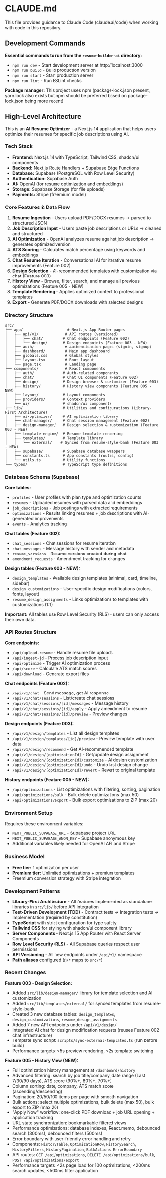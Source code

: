 # CLAUDE.md

This file provides guidance to Claude Code (claude.ai/code) when working with code in this repository.

## Development Commands

**Essential commands to run from the `resume-builder-ai` directory:**

- `npm run dev` - Start development server at http://localhost:3000
- `npm run build` - Build production version
- `npm run start` - Start production server
- `npm run lint` - Run ESLint checks

**Package manager:** This project uses npm (package-lock.json present, yarn.lock also exists but npm should be preferred based on package-lock.json being more recent)

## High-Level Architecture

This is an **AI Resume Optimizer** - a Next.js 14 application that helps users optimize their resumes for specific job descriptions using AI.

### Tech Stack
- **Frontend:** Next.js 14 with TypeScript, Tailwind CSS, shadcn/ui components
- **Backend:** Next.js Route Handlers + Supabase Edge Functions  
- **Database:** Supabase (PostgreSQL with Row Level Security)
- **Authentication:** Supabase Auth
- **AI:** OpenAI (for resume optimization and embeddings)
- **Storage:** Supabase Storage (for file uploads)
- **Payments:** Stripe (freemium model)

### Core Features & Data Flow
1. **Resume Ingestion** - Users upload PDF/DOCX resumes → parsed to structured JSON
2. **Job Description Input** - Users paste job descriptions or URLs → cleaned and structured
3. **AI Optimization** - OpenAI analyzes resume against job description → generates optimized version
4. **ATS Scoring** - Calculates match percentage using keywords and embeddings
5. **Chat Resume Iteration** - Conversational AI for iterative resume improvements (Feature 002)
6. **Design Selection** - AI-recommended templates with customization via chat (Feature 003)
7. **History View** - Browse, filter, search, and manage all previous optimizations (Feature 005 - NEW)
8. **Template Rendering** - Applies optimized content to professional templates
9. **Export** - Generate PDF/DOCX downloads with selected designs

### Directory Structure
```
src/
├── app/                    # Next.js App Router pages
│   ├── api/v1/            # API routes (versioned)
│   │   ├── chat/         # Chat endpoints (Feature 002)
│   │   └── design/       # Design endpoints (Feature 003 - NEW)
│   ├── auth/              # Authentication pages (signin, signup)
│   ├── dashboard/         # Main app dashboard
│   ├── globals.css        # Global styles
│   ├── layout.tsx         # Root layout
│   └── page.tsx           # Landing page
├── components/            # React components
│   ├── auth/             # Auth-related components
│   ├── chat/             # Chat UI components (Feature 002)
│   ├── design/           # Design browser & customizer (Feature 003)
│   ├── history/          # History view components (Feature 005 - NEW)
│   ├── layout/           # Layout components
│   ├── providers/        # Context providers
│   └── ui/               # shadcn/ui components
├── lib/                  # Utilities and configurations (Library-First Architecture)
│   ├── ai-optimizer/     # AI optimization library
│   ├── chat-manager/     # Chat session management (Feature 002)
│   ├── design-manager/   # Design selection & customization (Feature 003 - NEW)
│   ├── template-engine/  # Resume template rendering
│   ├── templates/        # Template library
│   │   └── external/    # Synced from resume-style-bank (Feature 003 - NEW)
│   ├── supabase/         # Supabase database wrappers
│   ├── constants.ts      # App constants (routes, config)
│   └── utils.ts          # Utility functions
└── types/                # TypeScript type definitions
```

### Database Schema (Supabase)
**Core tables:**
- `profiles` - User profiles with plan type and optimization counts
- `resumes` - Uploaded resumes with parsed data and embeddings
- `job_descriptions` - Job postings with extracted requirements
- `optimizations` - Results linking resumes + job descriptions with AI-generated improvements
- `events` - Analytics tracking

**Chat tables (Feature 002):**
- `chat_sessions` - Chat sessions for resume iteration
- `chat_messages` - Message history with sender and metadata
- `resume_versions` - Resume versions created during chat
- `amendment_requests` - Amendment tracking for changes

**Design tables (Feature 003 - NEW):**
- `design_templates` - Available design templates (minimal, card, timeline, sidebar)
- `design_customizations` - User-specific design modifications (colors, fonts, layout)
- `resume_design_assignments` - Links optimizations to templates with customizations (1:1)

**Important:** All tables use Row Level Security (RLS) - users can only access their own data.

### API Routes Structure
**Core endpoints:**
- `/api/upload-resume` - Handle resume file uploads
- `/api/ingest-jd` - Process job description input
- `/api/optimize` - Trigger AI optimization process
- `/api/score` - Calculate ATS match scores
- `/api/download` - Generate export files

**Chat endpoints (Feature 002):**
- `/api/v1/chat` - Send message, get AI response
- `/api/v1/chat/sessions` - List/create chat sessions
- `/api/v1/chat/sessions/[id]/messages` - Message history
- `/api/v1/chat/sessions/[id]/apply` - Apply amendment to resume
- `/api/v1/chat/sessions/[id]/preview` - Preview changes

**Design endpoints (Feature 003):**
- `/api/v1/design/templates` - List all design templates
- `/api/v1/design/templates/[id]/preview` - Preview template with user data
- `/api/v1/design/recommend` - Get AI-recommended template
- `/api/v1/design/[optimizationId]` - Get/update design assignment
- `/api/v1/design/[optimizationId]/customize` - AI design customization
- `/api/v1/design/[optimizationId]/undo` - Undo last design change
- `/api/v1/design/[optimizationId]/revert` - Revert to original template

**History endpoints (Feature 005 - NEW):**
- `/api/optimizations` - List optimizations with filtering, sorting, pagination
- `/api/optimizations/bulk` - Bulk delete optimizations (max 50)
- `/api/optimizations/export` - Bulk export optimizations to ZIP (max 20)

### Environment Setup
Requires these environment variables:
- `NEXT_PUBLIC_SUPABASE_URL` - Supabase project URL
- `NEXT_PUBLIC_SUPABASE_ANON_KEY` - Supabase anonymous key
- Additional variables likely needed for OpenAI API and Stripe

### Business Model
- **Free tier:** 1 optimization per user
- **Premium tier:** Unlimited optimizations + premium templates
- Freemium conversion strategy with Stripe integration

### Development Patterns
- **Library-First Architecture** - All features implemented as standalone libraries in `src/lib/` before API integration
- **Test-Driven Development (TDD)** - Contract tests → Integration tests → Implementation (required by constitution)
- **TypeScript** with strict configuration for type safety
- **Tailwind CSS** for styling with shadcn/ui component library
- **Server Components** - Next.js 15 App Router with React Server Components
- **Row Level Security (RLS)** - All Supabase queries respect user permissions
- **API Versioning** - All new endpoints under `/api/v1/` namespace
- **Path aliases** configured (`@/*` maps to `src/*`)

### Recent Changes

**Feature 003 - Design Selection:**
- Added `src/lib/design-manager/` library for template selection and AI customization
- Added `src/lib/templates/external/` for synced templates from resume-style-bank
- Created 3 new database tables: `design_templates`, `design_customizations`, `resume_design_assignments`
- Added 7 new API endpoints under `/api/v1/design/`
- Integrated AI chat for design modification requests (reuses Feature 002 chat infrastructure)
- Template sync script: `scripts/sync-external-templates.ts` (run before build)
- Performance targets: <5s preview rendering, <2s template switching

**Feature 005 - History View (NEW):**
- Full optimization history management at `/dashboard/history`
- Advanced filtering: search by job title/company, date range (Last 7/30/90 days), ATS score (90%+, 80%+, 70%+)
- Column sorting: date, company, ATS match score (ascending/descending)
- Pagination: 20/50/100 items per page with smooth navigation
- Bulk actions: select multiple optimizations, bulk delete (max 50), bulk export to ZIP (max 20)
- "Apply Now" workflow: one-click PDF download + job URL opening + application tracking
- URL state synchronization: bookmarkable filtered views
- Performance optimizations: database indexes, React.memo, debounced search (300ms), debounced filters (500ms)
- Error boundary with user-friendly error handling and retry
- Components: `HistoryTable`, `OptimizationRow`, `HistorySearch`, `HistoryFilters`, `HistoryPagination`, `BulkActions`, `ErrorBoundary`
- API routes: `GET /api/optimizations`, `DELETE /api/optimizations/bulk`, `POST /api/optimizations/export`
- Performance targets: <2s page load for 100 optimizations, <200ms search updates, <500ms filter application